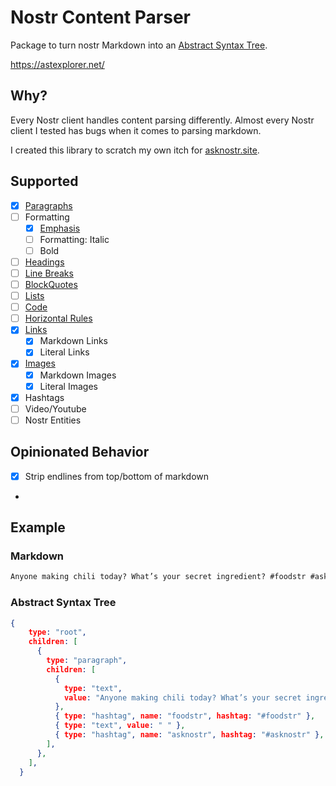 # Nostr Content Parser

Package to turn nostr Markdown into an [Abstract Syntax Tree](https://github.com/buxlabs/abstract-syntax-tree). 

https://astexplorer.net/

## Why?

Every Nostr client handles content parsing differently. 
Almost every Nostr client I tested has bugs when it comes to parsing markdown.

I created this library to scratch my own itch for [asknostr.site](https://asknostr.site).

## Supported

- [x] [Paragraphs](https://www.markdownguide.org/basic-syntax/#paragraphs-1)
- [ ] Formatting
  - [x] [Emphasis](https://www.markdownguide.org/basic-syntax/#emphasis)
  - [ ] Formatting: Italic
  - [ ] Bold
- [ ] [Headings](https://www.markdownguide.org/basic-syntax/#headings)
- [ ] [Line Breaks](https://www.markdownguide.org/basic-syntax/#line-break-best-practices)
- [ ] [BlockQuotes](https://www.markdownguide.org/basic-syntax/#blockquotes-1)
- [ ] [Lists](https://www.markdownguide.org/basic-syntax/#lists-1)
- [ ] [Code](https://www.markdownguide.org/basic-syntax/#code)
- [ ] [Horizontal Rules](https://www.markdownguide.org/basic-syntax/#horizontal-rules)
- [x] [Links](https://www.markdownguide.org/basic-syntax/#links)
  - [x] Markdown Links
  - [x] Literal Links
- [x] [Images](https://www.markdownguide.org/basic-syntax/#images-1)
    - [x] Markdown Images
    - [x] Literal Images
- [x] Hashtags
- [ ] Video/Youtube
- [ ] Nostr Entities

## Opinionated Behavior

- [x] Strip endlines from top/bottom of markdown
-

## Example


### Markdown

```markdown
Anyone making chili today? What’s your secret ingredient? #foodstr #asknostr
```

### Abstract Syntax Tree

```json
{
    type: "root",
    children: [
      {
        type: "paragraph",
        children: [
          {
            type: "text",
            value: "Anyone making chili today? What’s your secret ingredient? ",
          },
          { type: "hashtag", name: "foodstr", hashtag: "#foodstr" },
          { type: "text", value: " " },
          { type: "hashtag", name: "asknostr", hashtag: "#asknostr" },
        ],
      },
    ],
  }
```